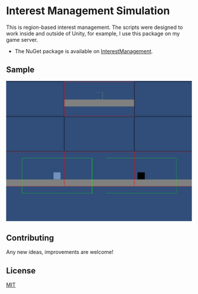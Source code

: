# Interest Management Simulation
This is region-based interest management. The scripts were designed to work inside and outside of Unity, for example, I use this package on my game server.

- The NuGet package is available on [InterestManagement](https://www.nuget.org/packages/InterestManagement/).

## Sample

<img src="docs/Sample.png">

## Contributing
Any new ideas, improvements are welcome!

## License
[MIT](https://choosealicense.com/licenses/mit)
